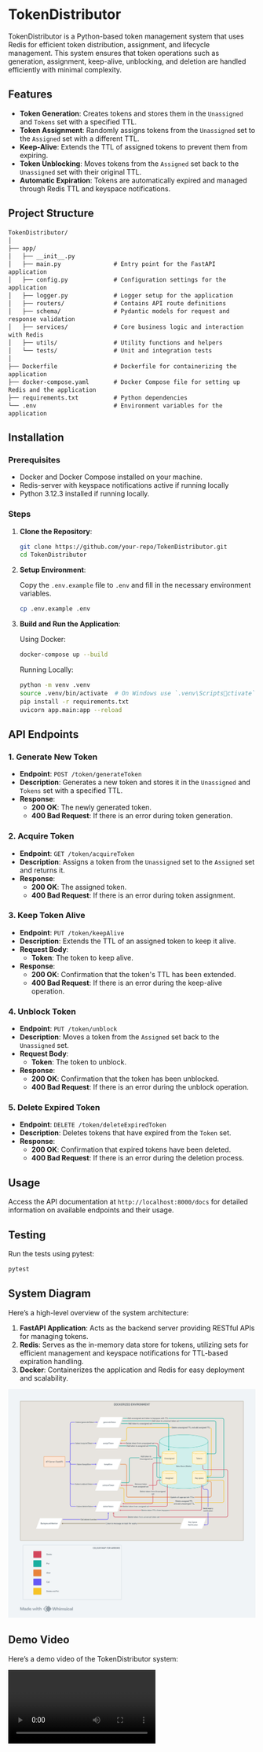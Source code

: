 
# TokenDistributor

TokenDistributor is a Python-based token management system that uses Redis for efficient token distribution, assignment, and lifecycle management. This system ensures that token operations such as generation, assignment, keep-alive, unblocking, and deletion are handled efficiently with minimal complexity.

## Features

- **Token Generation**: Creates tokens and stores them in the `Unassigned` and `Tokens` set with a specified TTL.
- **Token Assignment**: Randomly assigns tokens from the `Unassigned` set to the `Assigned` set with a different TTL.
- **Keep-Alive**: Extends the TTL of assigned tokens to prevent them from expiring.
- **Token Unblocking**: Moves tokens from the `Assigned` set back to the `Unassigned` set with their original TTL.
- **Automatic Expiration**: Tokens are automatically expired and managed through Redis TTL and keyspace notifications.

## Project Structure

```
TokenDistributor/
│
├── app/
│   ├── __init__.py
│   ├── main.py               # Entry point for the FastAPI application
│   ├── config.py             # Configuration settings for the application
│   ├── logger.py             # Logger setup for the application
│   ├── routers/              # Contains API route definitions
│   ├── schema/               # Pydantic models for request and response validation
│   ├── services/             # Core business logic and interaction with Redis
│   ├── utils/                # Utility functions and helpers
│   └── tests/                # Unit and integration tests
│
├── Dockerfile                # Dockerfile for containerizing the application
├── docker-compose.yaml       # Docker Compose file for setting up Redis and the application
├── requirements.txt          # Python dependencies
└── .env                      # Environment variables for the application
```

## Installation

### Prerequisites

- Docker and Docker Compose installed on your machine.
- Redis-server with keyspace notifications active if running locally
- Python 3.12.3 installed if running locally.

### Steps

1. **Clone the Repository**:

   ```bash
   git clone https://github.com/your-repo/TokenDistributor.git
   cd TokenDistributor
   ```

2. **Setup Environment**:

   Copy the `.env.example` file to `.env` and fill in the necessary environment variables.

   ```bash
   cp .env.example .env
   ```

3. **Build and Run the Application**:

   Using Docker:

   ```bash
   docker-compose up --build
   ```

   Running Locally:

   ```bash
   python -m venv .venv
   source .venv/bin/activate  # On Windows use `.venv\Scriptsctivate`
   pip install -r requirements.txt
   uvicorn app.main:app --reload
   ```

## API Endpoints

### 1. Generate New Token

- **Endpoint**: `POST /token/generateToken`
- **Description**: Generates a new token and stores it in the `Unassigned` and `Tokens` set with a specified TTL.
- **Response**:
  - **200 OK**: The newly generated token.
  - **400 Bad Request**: If there is an error during token generation.

### 2. Acquire Token

- **Endpoint**: `GET /token/acquireToken`
- **Description**: Assigns a token from the `Unassigned` set to the `Assigned` set and returns it.
- **Response**:
  - **200 OK**: The assigned token.
  - **400 Bad Request**: If there is an error during token assignment.

### 3. Keep Token Alive

- **Endpoint**: `PUT /token/keepAlive`
- **Description**: Extends the TTL of an assigned token to keep it alive.
- **Request Body**:
  - **Token**: The token to keep alive.
- **Response**:
  - **200 OK**: Confirmation that the token's TTL has been extended.
  - **400 Bad Request**: If there is an error during the keep-alive operation.

### 4. Unblock Token

- **Endpoint**: `PUT /token/unblock`
- **Description**: Moves a token from the `Assigned` set back to the `Unassigned` set.
- **Request Body**:
  - **Token**: The token to unblock.
- **Response**:
  - **200 OK**: Confirmation that the token has been unblocked.
  - **400 Bad Request**: If there is an error during the unblock operation.

### 5. Delete Expired Token

- **Endpoint**: `DELETE /token/deleteExpiredToken`
- **Description**: Deletes tokens that have expired from the `Token` set.
- **Response**:
  - **200 OK**: Confirmation that expired tokens have been deleted.
  - **400 Bad Request**: If there is an error during the deletion process.

## Usage

Access the API documentation at `http://localhost:8000/docs` for detailed information on available endpoints and their usage.

## Testing

Run the tests using pytest:

```bash
pytest
```

## System Diagram

Here’s a high-level overview of the system architecture:

1. **FastAPI Application**: Acts as the backend server providing RESTful APIs for managing tokens.
2. **Redis**: Serves as the in-memory data store for tokens, utilizing sets for efficient management and keyspace notifications for TTL-based expiration handling.
3. **Docker**: Containerizes the application and Redis for easy deployment and scalability.

![System Design Diagram](resources/System_Design.png)


## Demo Video

Here’s a demo video of the TokenDistributor system:

![Demo Video](resources/demo_video.mp4)